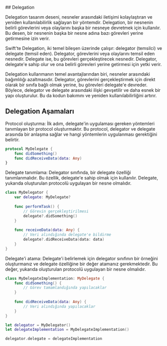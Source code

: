 ## Delegation

Delegation tasarım deseni, nesneler arasındaki iletişimi kolaylaştıran ve yeniden kullanılabilirlik sağlayan bir yöntemdir. Delegation, bir nesnenin belirli görevlerini veya olaylarını başka bir nesneye devretmek için kullanılır. Bu desen, bir nesnenin başka bir nesne adına bazı görevleri yerine getirmesine izin verir.

Swift'te Delegation, iki temel bileşen üzerinde çalışır: delegator (temsilci) ve delegate (temsil eden). Delegator, görevlerini veya olaylarını temsil eden nesnedir. Delegate ise, bu görevleri gerçekleştirecek nesnedir. Delegator, delegate'e sahip olur ve ona belirli görevleri yerine getirmesi için yetki verir.

Delegation kullanmanın temel avantajlarından biri, nesneler arasındaki bağımlılığı azaltmasıdır. Delegator, görevlerini gerçekleştirmek için direkt olarak bir sınıfa bağlı olmak yerine, bu görevleri delegate'e devreder. Böylece, delegator ve delegate arasındaki ilişki gevşetilir ve daha esnek bir yapı oluşturulur. Bu da kodun bakımını ve yeniden kullanılabilirliğini artırır.

## Delegation Aşamaları

Protocol oluşturma: İlk adım, delegate'in uygulaması gereken yöntemleri tanımlayan bir protocol oluşturmaktır. Bu protocol, delegator ve delegate arasında bir anlaşma sağlar ve hangi yöntemlerin uygulanması gerektiğini belirtir.

```swift
protocol MyDelegate {
    func didSomething()
    func didReceiveData(data: Any)
}
```

Delegate tanımlama: Delegator sınıfında, bir delegate özelliği tanımlanmalıdır. Bu özellik, delegate'e sahip olmak için kullanılır. Delegate, yukarıda oluşturulan protocolü uygulayan bir nesne olmalıdır.

```swift
class MyDelegator {
    var delegate: MyDelegate?
    
    func performTask() {
        // Görevin gerçekleştirilmesi
        delegate?.didSomething()
    }
    
    func receiveData(data: Any) {
        // Veri alındığında delegate'e bildirme
        delegate?.didReceiveData(data: data)
    }
}
```

Delegate'i atama: Delegate'i belirlemek için delegator sınıfının bir örneğini oluşturmanız ve delegate özelliğine bir değer atamanız gerekmektedir. Bu değer, yukarıda oluşturulan protocolü uygulayan bir nesne olmalıdır.

```swift
class MyDelegateImplementation: MyDelegate {
    func didSomething() {
        // Görev tamamlandığında yapılacaklar
    }
    
    func didReceiveData(data: Any) {
        // Veri alındığında yapılacaklar
    }
}

let delegator = MyDelegator()
let delegateImplementation = MyDelegateImplementation()

delegator.delegate = delegateImplementation
```
